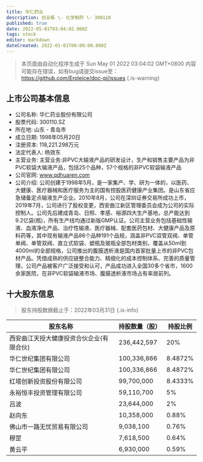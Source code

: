 ```yaml
---
title: 华仁药业
description: 创业板 \- 化学制药 \- 300110
published: true
date: 2022-05-01T03:04:02.000Z
tags: stock
editor: markdown
dateCreated: 2022-01-01T00:00:00.000Z
---
```


> 本页面由自动化程序生成于 Sun May 01 2022 03:04:02 GMT+0800
> 内容可能存在错误，如有bug请提交issue至：https://github.com/Eroleice/doc-pi/issues
{.is-warning}

## 上市公司基本信息
- 公司名称: 华仁药业股份有限公司
- 股票代码: 300110.SZ
- 所在地: 山东 - 青岛市
- 成立日期: 1998年05月20日
- 注册资本: 118,221.298万元
- 法定代表人: 杨效东
- 主营业务: 主营业务:非PVC大输液产品的研发设计，生产和销售主要产品为非PVC软袋大输液产品，包括25个品种，57个规格的非PVC软袋输液产品
- 公司官网: www.qdhuaren.com
- 公司介绍: 公司创建于1998年5月，是一家集产、学、研为一体的，以医药、大健康、医疗器械和医疗服务为主的国有控股医药健康产业集团。是山东省应急储备定点输液生产企业。2010年8月，公司在深圳证券交易所成功上市，2019年7月，公司进行了股权变更，西安曲江新区管理委员会成为公司的实际控制人。公司先后建成青岛、日照、孝感、裕源四大生产基地，总产能达到9.2亿袋(瓶)，所有生产线均通过新版GMP认证。公司主营业务包括基础性输液、血液净化产品、治疗性输液、医疗器械、配套医药包材、大健康产品及原料药等，其中现有输液产品86个品种191个品规，涵盖非PVC双管双阀、单管单阀、单管双阀、直立式软袋、塑瓶及玻瓶全部包材类别，覆盖从50ml到4000ml的全部规格，公司推出的腹膜透析液是国内首家批量上市的非PVC包材产品。凭借成熟的供应链整合能力、精细化的成本控制体系、完善的质量管理，公司产品被客户广泛接受和认可，产品成功进入全国30多个省市，1600余家医院，在非PVC软袋输液市场、腹膜透析液市场占有率居前列。


## 十大股东信息
> 股东持股数据截止于：2022年03月31日
{.is-info}

| 股东名称 | 持股数量（股） | 持股比例 |
| --- | --- | --- |
| 西安曲江天授大健康投资合伙企业(有限合伙) | 236,442,597 | 20% |
| 华仁世纪集团有限公司 | 100,336,866 | 8.4872% |
| 华仁世纪集团有限公司 | 100,336,866 | 8.4872% |
| 红塔创新投资股份有限公司 | 99,700,000 | 8.4333% |
| 永裕恒丰投资管理有限公司 | 59,110,700 | 5% |
| 吕波 | 23,644,000 | 2% |
| 赵向东 | 10,358,000 | 0.88% |
| 佛山市一路无忧贸易有限公司 | 9,038,100 | 0.76% |
| 穆罡 | 7,618,500 | 0.64% |
| 黄云平 | 6,930,000 | 0.59% |




